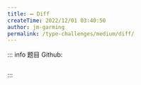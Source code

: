 ```yaml
---
title: ➖ Diff
createTime: 2022/12/01 03:40:50
author: jm-garming
permalink: /type-challenges/medium/diff/
---
```


::: info 题目
Github: []()

```ts

```

:::
